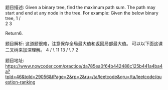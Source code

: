 ﻿题目描述:
Given a binary tree, find the maximum path sum.
The path may start and end at any node in the tree.
For example:
Given the below binary tree,
       1
      / \
     2   3

Return6.

题目解析:
这道题很难，注意保存全局最大值和返回局部最大值。 可以以下面这课二叉树来加深理解。
    4 
   / \ 
 11 13 
 / \ 
7  2

题目地址:
https://www.nowcoder.com/practice/da785ea0f64b442488c125b441a4ba4a?tpId=46&tqId=29056&tPage=2&rp=2&ru=/ta/leetcode&qru=/ta/leetcode/question-ranking